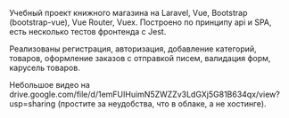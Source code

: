 Учебный проект книжного магазина на Laravel, Vue, Bootstrap (bootstrap-vue), Vue Router, Vuex. Построено по принципу api и SPA, есть несколько тестов фронтенда с Jest.

Реализованы регистрация, авторизация, добавление категорий, товаров, оформление заказов с отправкой писем, валидация форм, карусель товаров.

Небольшое видео на drive.google.com/file/d/1emFUIHuimN5ZWZZv3LdGXj5G81B634qx/view?usp=sharing (простите за неудобства, что в облаке, а не хостинге).
